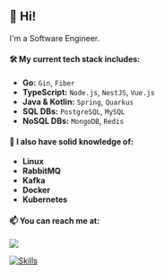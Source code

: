 ## 👋 Hi!

I'm a Software Engineer.

#### 🛠️ My current tech stack includes:

- **Go:** `Gin`, `Fiber`  
- **TypeScript:** `Node.js`, `NestJS`, `Vue.js`  
- **Java & Kotlin:** `Spring`, `Quarkus`  
- **SQL DBs:** `PostgreSQL`, `MySQL`  
- **NoSQL DBs:** `MongoDB`, `Redis`

#### 🔬 I also have solid knowledge of:

- **Linux**
- **RabbitMQ**
- **Kafka**
- **Docker**
- **Kubernetes**

#### 📫 You can reach me at:

<a href="https://www.linkedin.com/in/sesaquecruz" target="_blank"><img loading="lazy" src="https://img.shields.io/badge/-LinkedIn-%230077B5?style=for-the-badge&logo=linkedin&logoColor=white"></a>

[![Skills](https://skillicons.dev/icons?i=go,ts,java,kotlin,postgres,mysql,mongodb,redis,linux,rabbitmq,kafka,docker,k8s)](https://skillicons.dev)
